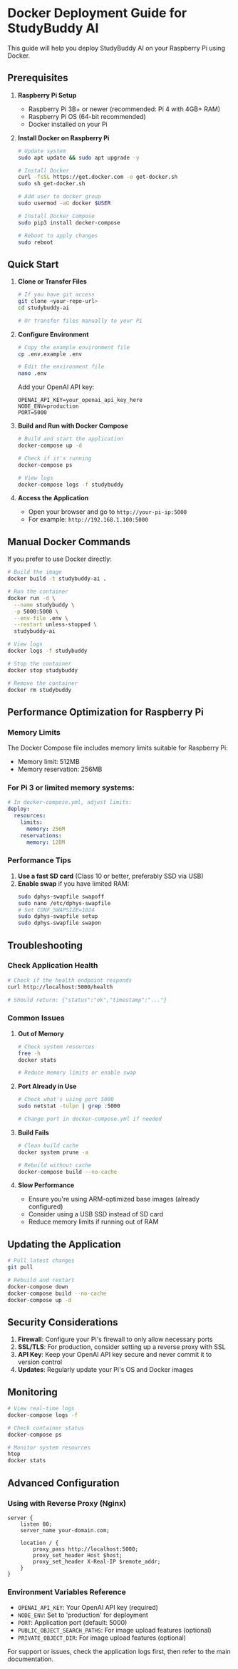 # Docker Deployment Guide for StudyBuddy AI

This guide will help you deploy StudyBuddy AI on your Raspberry Pi using Docker.

## Prerequisites

1. **Raspberry Pi Setup**
   - Raspberry Pi 3B+ or newer (recommended: Pi 4 with 4GB+ RAM)
   - Raspberry Pi OS (64-bit recommended)
   - Docker installed on your Pi

2. **Install Docker on Raspberry Pi**
   ```bash
   # Update system
   sudo apt update && sudo apt upgrade -y
   
   # Install Docker
   curl -fsSL https://get.docker.com -o get-docker.sh
   sudo sh get-docker.sh
   
   # Add user to docker group
   sudo usermod -aG docker $USER
   
   # Install Docker Compose
   sudo pip3 install docker-compose
   
   # Reboot to apply changes
   sudo reboot
   ```

## Quick Start

1. **Clone or Transfer Files**
   ```bash
   # If you have git access
   git clone <your-repo-url>
   cd studybuddy-ai
   
   # Or transfer files manually to your Pi
   ```

2. **Configure Environment**
   ```bash
   # Copy the example environment file
   cp .env.example .env
   
   # Edit the environment file
   nano .env
   ```
   
   Add your OpenAI API key:
   ```
   OPENAI_API_KEY=your_openai_api_key_here
   NODE_ENV=production
   PORT=5000
   ```

3. **Build and Run with Docker Compose**
   ```bash
   # Build and start the application
   docker-compose up -d
   
   # Check if it's running
   docker-compose ps
   
   # View logs
   docker-compose logs -f studybuddy
   ```

4. **Access the Application**
   - Open your browser and go to `http://your-pi-ip:5000`
   - For example: `http://192.168.1.100:5000`

## Manual Docker Commands

If you prefer to use Docker directly:

```bash
# Build the image
docker build -t studybuddy-ai .

# Run the container
docker run -d \
  --name studybuddy \
  -p 5000:5000 \
  --env-file .env \
  --restart unless-stopped \
  studybuddy-ai

# View logs
docker logs -f studybuddy

# Stop the container
docker stop studybuddy

# Remove the container
docker rm studybuddy
```

## Performance Optimization for Raspberry Pi

### Memory Limits
The Docker Compose file includes memory limits suitable for Raspberry Pi:
- Memory limit: 512MB
- Memory reservation: 256MB

### For Pi 3 or limited memory systems:
```yaml
# In docker-compose.yml, adjust limits:
deploy:
  resources:
    limits:
      memory: 256M
    reservations:
      memory: 128M
```

### Performance Tips
1. **Use a fast SD card** (Class 10 or better, preferably SSD via USB)
2. **Enable swap** if you have limited RAM:
   ```bash
   sudo dphys-swapfile swapoff
   sudo nano /etc/dphys-swapfile
   # Set CONF_SWAPSIZE=1024
   sudo dphys-swapfile setup
   sudo dphys-swapfile swapon
   ```

## Troubleshooting

### Check Application Health
```bash
# Check if the health endpoint responds
curl http://localhost:5000/health

# Should return: {"status":"ok","timestamp":"..."}
```

### Common Issues

1. **Out of Memory**
   ```bash
   # Check system resources
   free -h
   docker stats
   
   # Reduce memory limits or enable swap
   ```

2. **Port Already in Use**
   ```bash
   # Check what's using port 5000
   sudo netstat -tulpn | grep :5000
   
   # Change port in docker-compose.yml if needed
   ```

3. **Build Fails**
   ```bash
   # Clean build cache
   docker system prune -a
   
   # Rebuild without cache
   docker-compose build --no-cache
   ```

4. **Slow Performance**
   - Ensure you're using ARM-optimized base images (already configured)
   - Consider using a USB SSD instead of SD card
   - Reduce memory limits if running out of RAM

## Updating the Application

```bash
# Pull latest changes
git pull

# Rebuild and restart
docker-compose down
docker-compose build --no-cache
docker-compose up -d
```

## Security Considerations

1. **Firewall**: Configure your Pi's firewall to only allow necessary ports
2. **SSL/TLS**: For production, consider setting up a reverse proxy with SSL
3. **API Key**: Keep your OpenAI API key secure and never commit it to version control
4. **Updates**: Regularly update your Pi's OS and Docker images

## Monitoring

```bash
# View real-time logs
docker-compose logs -f

# Check container status
docker-compose ps

# Monitor system resources
htop
docker stats
```

## Advanced Configuration

### Using with Reverse Proxy (Nginx)
```nginx
server {
    listen 80;
    server_name your-domain.com;
    
    location / {
        proxy_pass http://localhost:5000;
        proxy_set_header Host $host;
        proxy_set_header X-Real-IP $remote_addr;
    }
}
```

### Environment Variables Reference
- `OPENAI_API_KEY`: Your OpenAI API key (required)
- `NODE_ENV`: Set to 'production' for deployment
- `PORT`: Application port (default: 5000)
- `PUBLIC_OBJECT_SEARCH_PATHS`: For image upload features (optional)
- `PRIVATE_OBJECT_DIR`: For image upload features (optional)

For support or issues, check the application logs first, then refer to the main documentation.